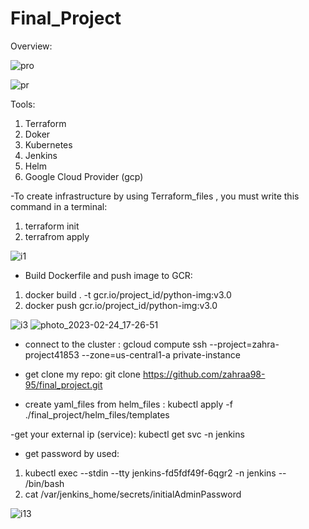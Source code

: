 # Final_Project
Overview:

![pro](https://user-images.githubusercontent.com/78254667/221214297-9f08ddbe-49cf-47d7-bdef-4879d7895e70.png)

![pr](https://user-images.githubusercontent.com/78254667/221214305-aa88e5ab-f928-4df5-894b-23af6b7c6da0.png)

Tools:
1. Terraform
2. Doker
3. Kubernetes
4. Jenkins
5. Helm
6. Google Cloud Provider (gcp)

-To create infrastructure by using Terraform_files , you must write this command in a terminal:
1. terraform init
2. terrafrom apply

![i1](https://user-images.githubusercontent.com/78254667/221216127-9028feb5-6930-43cd-ab9f-842f6908de8d.png)

- Build Dockerfile and push image to GCR:
1. docker build . -t gcr.io/project_id/python-img:v3.0
2. docker push gcr.io/project_id/python-img:v3.0 

![i3](https://user-images.githubusercontent.com/78254667/221218520-5a1bbf35-7463-4e6c-9500-4725306f1d5a.png)
![photo_2023-02-24_17-26-51](https://user-images.githubusercontent.com/78254667/221218533-56f8cf83-9034-4df5-94f5-0fd087fda1b7.jpg)

- connect to the cluster :
gcloud compute ssh --project=zahra-project41853 --zone=us-central1-a private-instance

- get clone my repo:
git clone https://github.com/zahraa98-95/final_project.git

- create yaml_files from helm_files :
kubectl apply -f ./final_project/helm_files/templates

-get your external ip (service): 
kubectl get svc -n jenkins
- get password by used:
1. kubectl exec --stdin --tty jenkins-fd5fdf49f-6qgr2 -n jenkins -- /bin/bash
2. cat /var/jenkins_home/secrets/initialAdminPassword

![i13](https://user-images.githubusercontent.com/78254667/221223145-b2ffb1c6-40ad-4bec-8131-9670bebf0e58.png)




